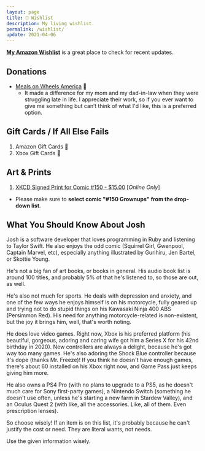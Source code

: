 ```yaml
---
layout: page
title: 🎁 Wishlist
description: My living wishlist.
permalink: /wishlist/
update: 2021-04-06
---
```


**[My Amazon Wishlist][amazon-wishlist]** is a great place to check for recent updates.

## Donations

* [Meals on Wheels America][meals on wheels] 🍲
  * It made a difference for my mom and my dad-in-law when they were struggling late in life. I
    appreciate their work, so if you ever want to give me something but can’t think of what I'd
    like, this is a preferred option.

## Gift Cards / If All Else Fails

1. Amazon Gift Cards :sparkling_heart:
1. Xbox Gift Cards :green_heart:

## Art & Prints

1. [XKCD Signed Print for Comic #150 - $15.00][xkcd-print] [_Online Only_]
  - Please make sure to **select comic "#150 Grownups" from the drop-down list**.

## What You Should Know About Josh

Josh is a software developer that loves programming in Ruby and listening to Taylor Swift. He also
enjoys the odd comic (Squirrel Girl, Gwenpool, Captain Marvel, etc), especially anything illustrated
by Gurihiru, Jen Bartel, or Skottie Young.

He's not a big fan of art books, or books in general. His audio book list is around 100 titles, and
probably 5% of that he's listened to, so those are out, as well.

He's also not much for sports. He deals with depression and anxiety, and one of the few ways he
enjoys himself is on his motorcycle, fully geared up and trying not to do stupid things on his
Kawasaki Ninja 400 ABS (Persimmon Red). His need for anything motorcycle-related is non-existent,
but the joy it brings him, well, that's worth noting.

He does love video games. Right now, Xbox is his preferred platform (his beautiful, gorgeous,
adoring and caring wife got him a Series X for his 42nd birthday in 2020). New controllers are
always a delight, because he's got way too many games. He's also adoring the Shock Blue controller
because it's dope (thanks Mr. Freeze)! If you think he doesn't have enough games, there's about 60
installed on his Xbox right now, and Game Pass just keeps giving him more.

He also owns a PS4 Pro (with no plans to upgrade to a PS5, as he doesn't much care for Sony
first-party games), a Nintendo Switch (something he doesn't use often, unless he's starting a new
farm in Stardew Valley), and an Oculus Quest 2 (with like, all the accessories. Like, all of them.
Even prescription lenses).

So choose wisely! If an item is on this list, it's probably because he can't justify the cost or
need. They are literal wants, not needs.

Use the given information wisely.

[meals on wheels]: https://ams.mealsonwheelsamerica.org/eweb/DynamicPage.aspx?WebCode=globaldonate&site=mowa&CampCode=AnnualCampaign&AplCode=AnnCampWeb
[xkcd-print]: https://store.xkcd.com/products/signed-prints
[amazon-wishlist]: https://www.amazon.com/hz/wishlist/ls/1HYNRZIICEIHW?type=wishlist&filter=unpurchased&sort=priority
